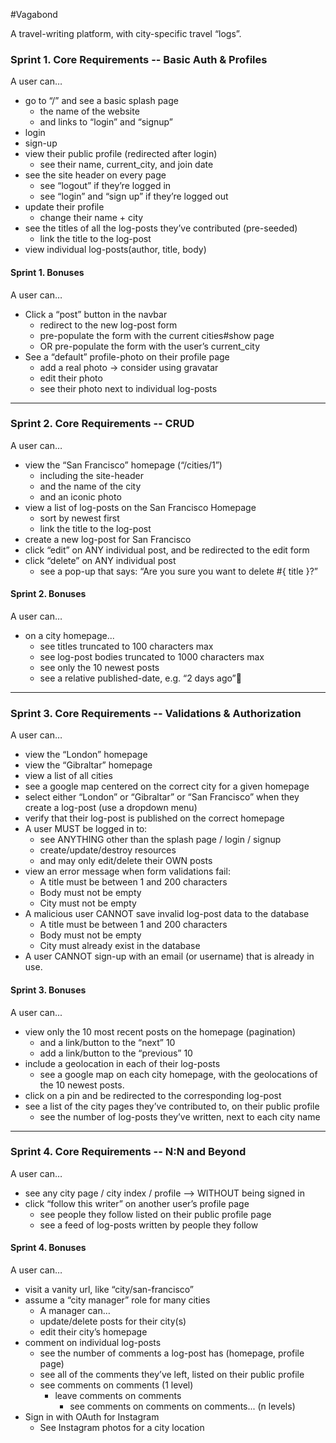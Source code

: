 #Vagabond

A travel-writing platform, with city-specific travel “logs”.

### Sprint 1. Core Requirements -- Basic Auth & Profiles


A user can…

* go to “/” and see a basic splash page
  * the name of the website
  * and links to “login” and “signup”
* login
* sign-up
* view their public profile (redirected after login)
  * see their name, current_city, and join date
* see the site header on every page
  * see “logout” if they’re logged in
  * see “login” and “sign up” if they’re logged out
* update their profile
  * change their name + city
* see the titles of all the log-posts they’ve contributed (pre-seeded)
  * link the title to the log-post
* view individual log-posts(author, title, body)



#### Sprint 1. Bonuses
A user can…

* Click a “post” button in the navbar
    * redirect to the new log-post form
    * pre-populate the form with the current cities#show page
    * OR pre-populate the form with the user’s current_city
* See a “default” profile-photo on their profile page
    * add a real photo → consider using gravatar
    * edit their photo
    * see their photo next to individual log-posts

---

### Sprint 2. Core Requirements -- CRUD

A user can…

* view the “San Francisco” homepage (“/cities/1”)
    * including the site-header
    * and the name of the city
    * and an iconic photo
* view a list of log-posts on the San Francisco Homepage
    * sort by newest first
    * link the title to the log-post
* create a new log-post for San Francisco
* click “edit” on ANY individual post, and be redirected to the edit form
* click “delete” on ANY individual post
    * see a pop-up that says: “Are you sure you want to delete #{ title }?”

#### Sprint 2. Bonuses

A user can…

* on a city homepage...
    * see titles truncated to 100 characters max
    * see log-post bodies truncated to 1000 characters max
    * see only the 10 newest posts
    * see a relative published-date, e.g. “2 days ago”

---

### Sprint 3. Core Requirements -- Validations & Authorization

A user can…

* view the “London” homepage
* view the “Gibraltar” homepage
* view a list of all cities
* see a google map centered on the correct city for a given homepage
* select either “London” or “Gibraltar” or “San Francisco” when they create a log-post (use a dropdown menu)
* verify that their log-post is published on the correct homepage
* A user MUST be logged in to:
    * see ANYTHING other than the splash page / login / signup
    * create/update/destroy resources
    * and may only edit/delete their OWN posts
* view an error message when form validations fail:
    * A title must be between 1 and 200 characters
    * Body must not be empty
    * City must not be empty
* A malicious user CANNOT save invalid log-post data to the database
    * A title must be between 1 and 200 characters
    * Body must not be empty
    * City must already exist in the database
* A user CANNOT sign-up with an email (or username) that is already in use.


#### Sprint 3. Bonuses

A user can... 

* view only the 10 most recent posts on the homepage (pagination)
    * and a link/button to the “next” 10
    * add a link/button to the “previous” 10
* include a geolocation in each of their log-posts
    * see a google map on each city homepage, with the geolocations of the 10 newest posts.
* click on a pin and be redirected to the corresponding log-post
* see a list of the city pages they’ve contributed to, on their public profile
    * see the number of log-posts they’ve written, next to each city name

---

### Sprint 4. Core Requirements -- N:N and Beyond

A user can…

* see any city page / city index / profile --> WITHOUT being signed in
* click “follow this writer” on another user’s profile page
    * see people they follow listed on their public profile page
    * see a feed of log-posts written by people they follow


#### Sprint 4. Bonuses

A user can…

* visit a vanity url, like “city/san-francisco”
* assume a “city manager” role for many cities
    * A manager can…
    * update/delete posts for their city(s)
    * edit their city’s homepage
* comment on individual log-posts
    * see the number of comments a log-post has (homepage, profile page)
    * see all of the comments they’ve left, listed on their public profile
    * see comments on comments (1 level)
        * leave comments on comments
            * see comments on comments on comments... (n levels)
* Sign in with OAuth for Instagram
    * See Instagram photos for a city location
